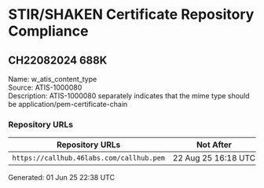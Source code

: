 # STIR/SHAKEN Certificate Repository Compliance

## CH22082024 688K

Name: w_atis_content_type\
Source: ATIS-1000080\
Description: ATIS-1000080 separately indicates that the mime type should be application/pem-certificate-chain
### Repository URLs

| Repository URLs | Not After |  Problems | Link |
|-----------------|-----------|-----------|------|
| `https://callhub.46labs.com/callhub.pem` | 22&#160;Aug&#160;25&#160;16:18&#160;UTC | true | [view](../../REPOS/ee75a4007362a2c6bb1fdaccebeb10c8074bd38b/README.md) |


Generated: 01 Jun 25 22:38 UTC